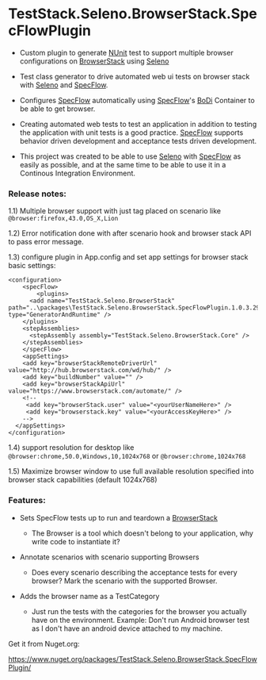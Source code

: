 # TestStack.Seleno.BrowserStack.SpecFlowPlugin

- Custom plugin to generate [NUnit](http://www.nunit.org/) test to support multiple browser configurations on [BrowserStack](https://www.browserstack.com) using [ Seleno](http://seleno.teststack.net/)

- Test class generator to drive automated web ui tests on browser stack with [ Seleno](http://seleno.teststack.net/) and [SpecFlow](http://www.specflow.org/).

- Configures [SpecFlow](http://www.specflow.org/) automatically using [SpecFlow](http://www.specflow.org/)'s [BoDi](https://github.com/gasparnagy/BoDi) Container to be able to get browser.

- Creating automated web tests to test an application in addition to testing the application with unit tests is a good practice. [SpecFlow](http://www.specflow.org/) supports behavior driven development and acceptance tests driven development.

- This project was created to be able to use [ Seleno](http://seleno.teststack.net/) with [SpecFlow](http://www.specflow.org/) as easily as possible, and at the same time to be able to use it in a Continous Integration Environment.

### Release notes:

1.1) Multiple browser support with just tag placed on scenario like `@browser:firefox,43.0,OS_X,Lion`

1.2) Error notification done with after scenario hook and browser stack API to pass error message.

1.3) configure plugin in App.config and set app settings for browser stack basic settings:
```
<configuration>
    <specFlow>
        <plugins>
      <add name="TestStack.Seleno.BrowserStack" path="..\packages\TestStack.Seleno.BrowserStack.SpecFlowPlugin.1.0.3.29167\lib\net451" type="GeneratorAndRuntime" />
    </plugins>
    <stepAssemblies>
      <stepAssembly assembly="TestStack.Seleno.BrowserStack.Core" />
    </stepAssemblies>
    </specFlow>
	<appSettings>
    <add key="browserStackRemoteDriverUrl" value="http://hub.browserstack.com/wd/hub/" />
    <add key="buildNumber" value="" />
    <add key="browserStackApiUrl" value="https://www.browserstack.com/automate/" />
    <!--
     <add key="browserStack.user" value="<yourUserNameHere>" />
     <add key="browserstack.key" value="<yourAccessKeyHere>" />
    -->
  </appSettings>
</configuration>
```
1.4) support resolution for desktop like `@browser:chrome,50.0,Windows,10,1024x768` or `@browser:chrome,1024x768`

1.5) Maximize browser window to use full available resolution specified into browser stack capabilities (default 1024x768)

### Features:


- Sets SpecFlow tests up to run and teardown a [BrowserStack](https://www.browserstack.com)
    - The Browser is a tool which doesn't belong to your application, why write code to instantiate it?

- Annotate scenarios with scenario supporting Browsers
    -  Does every scenario describing the acceptance tests for every browser? Mark the scenario with the supported Browser.

- Adds the browser name as a TestCategory
    - Just run the tests with the categories for the browser you actually have on the environment. Example: Don't run Android browser test as I don't have an android device attached to my machine.


Get it from Nuget.org:

https://www.nuget.org/packages/TestStack.Seleno.BrowserStack.SpecFlowPlugin/
